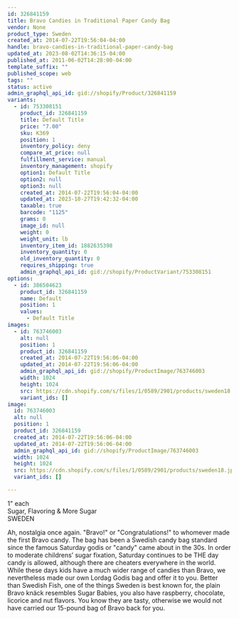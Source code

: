 ```yaml
---
id: 326841159
title: Bravo Candies in Traditional Paper Candy Bag
vendor: None
product_type: Sweden
created_at: 2014-07-22T19:56:04-04:00
handle: bravo-candies-in-traditional-paper-candy-bag
updated_at: 2023-08-02T14:36:15-04:00
published_at: 2011-06-02T14:28:00-04:00
template_suffix: ""
published_scope: web
tags: ""
status: active
admin_graphql_api_id: gid://shopify/Product/326841159
variants:
  - id: 753308151
    product_id: 326841159
    title: Default Title
    price: "7.00"
    sku: K369
    position: 1
    inventory_policy: deny
    compare_at_price: null
    fulfillment_service: manual
    inventory_management: shopify
    option1: Default Title
    option2: null
    option3: null
    created_at: 2014-07-22T19:56:04-04:00
    updated_at: 2023-10-27T19:42:32-04:00
    taxable: true
    barcode: "1125"
    grams: 0
    image_id: null
    weight: 0
    weight_unit: lb
    inventory_item_id: 1882635398
    inventory_quantity: 0
    old_inventory_quantity: 0
    requires_shipping: true
    admin_graphql_api_id: gid://shopify/ProductVariant/753308151
options:
  - id: 386504623
    product_id: 326841159
    name: Default
    position: 1
    values:
      - Default Title
images:
  - id: 763746003
    alt: null
    position: 1
    product_id: 326841159
    created_at: 2014-07-22T19:56:06-04:00
    updated_at: 2014-07-22T19:56:06-04:00
    admin_graphql_api_id: gid://shopify/ProductImage/763746003
    width: 1024
    height: 1024
    src: https://cdn.shopify.com/s/files/1/0589/2901/products/sweden18.jpeg?v=1406073366
    variant_ids: []
image:
  id: 763746003
  alt: null
  position: 1
  product_id: 326841159
  created_at: 2014-07-22T19:56:06-04:00
  updated_at: 2014-07-22T19:56:06-04:00
  admin_graphql_api_id: gid://shopify/ProductImage/763746003
  width: 1024
  height: 1024
  src: https://cdn.shopify.com/s/files/1/0589/2901/products/sweden18.jpeg?v=1406073366
  variant_ids: []

---
```


1" each  
Sugar, Flavoring & More Sugar  
SWEDEN

Ah, nostalgia once again. "Bravo!" or "Congratulations!" to whomever made the first Bravo candy. The bag has been a Swedish candy bag standard since the famous Saturday godis or "candy" came about in the 30s. In order to moderate childrens’ sugar fixation, Saturday continues to be THE day candy is allowed, although there are cheaters everywhere in the world. While these days kids have a much wider range of candies than Bravo, we nevertheless made our own Lordag Godis bag and offer it to you. Better than Swedish Fish, one of the things Sweden is best known for, the plain Bravo knäck resembles Sugar Babies, you also have raspberry, chocolate, licorice and nut flavors. You know they are tasty, otherwise we would not have carried our 15-pound bag of Bravo back for you.